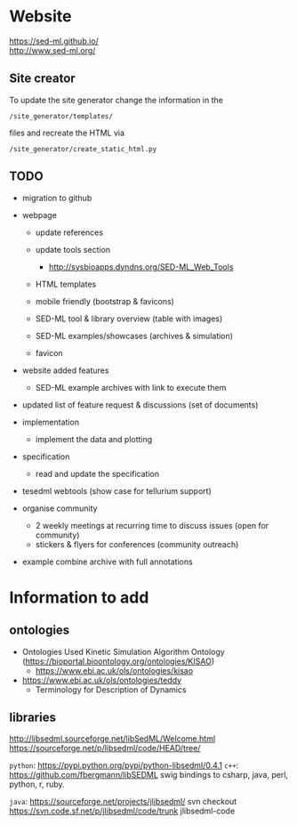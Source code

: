 # Website 
https://sed-ml.github.io/  
http://www.sed-ml.org/

## Site creator
To update the site generator change the information in the
```
/site_generator/templates/
```
files and recreate the HTML via
```
/site_generator/create_static_html.py
```

## TODO
* migration to github

* webpage
    * update references
    * update tools section
        * http://sysbioapps.dyndns.org/SED-ML_Web_Tools

    * HTML templates
    * mobile friendly (bootstrap & favicons)
    * SED-ML tool & library overview (table with images)
    * SED-ML examples/showcases (archives & simulation)
    * favicon
* website added features
    * SED-ML example archives with link to execute them
    
* updated list of feature request & discussions (set of documents)

* implementation
    * implement the data and plotting

* specification
    * read and update the specification

* tesedml webtools (show case for tellurium support)

* organise community
    * 2 weekly meetings at recurring time to discuss issues (open for community)
    * stickers & flyers for conferences (community outreach)

* example combine archive with full annotations
    

# Information to add
## ontologies
* Ontologies Used Kinetic Simulation Algorithm Ontology (https://bioportal.bioontology.org/ontologies/KISAO)
    * https://www.ebi.ac.uk/ols/ontologies/kisao
* https://www.ebi.ac.uk/ols/ontologies/teddy
    * Terminology for Description of Dynamics
    
## libraries
http://libsedml.sourceforge.net/libSedML/Welcome.html  
https://sourceforge.net/p/libsedml/code/HEAD/tree/

`python`: https://pypi.python.org/pypi/python-libsedml/0.4.1
`c++`: https://github.com/fbergmann/libSEDML
swig bindings to csharp, java, perl, python, r, ruby.

`java`: https://sourceforge.net/projects/jlibsedml/
svn checkout https://svn.code.sf.net/p/jlibsedml/code/trunk jlibsedml-code
